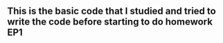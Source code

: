 This is the basic code that I studied and tried to write the code before starting to do homework EP1
-------------------------------------------------------------------------------------------------
